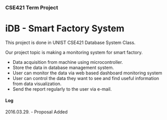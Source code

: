 ### CSE421 Term Project
# iDB - Smart Factory System

This project is done in UNIST CSE421 Database System Class.

Our project topic is making a monitoring system for smart factory.
- Data acquisition from machine using microcontroller.
- Store the data in database management system.
- User can monitor the data via web based dashboard monitoring system
- User can control the data they want to see and find useful information from data visualization.
- Send the report regularly to the user via e-mail.

#### Log
2016.03.29. - Proposal Added
